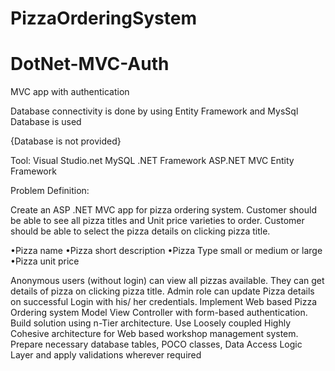 # PizzaOrderingSystem

# DotNet-MVC-Auth
MVC app with authentication

Database connectivity is done by using Entity Framework and MysSql Database is used

{Database is not provided}

Tool:         Visual Studio.net
               MySQL
               .NET Framework
               ASP.NET MVC
               Entity Framework
 
Problem Definition:
 
Create an ASP .NET MVC  app for pizza ordering system.
Customer should be able to see all pizza titles and Unit price varieties to order.
Customer should be able to select the pizza details on clicking pizza title.
 
•Pizza name
•Pizza short description
•Pizza Type  small or medium or large
•Pizza unit price
 
Anonymous users (without login) can view all pizzas available.
They can get details of pizza on clicking pizza title.
Admin role can  update  Pizza details  on successful Login with his/ her credentials.
Implement Web based Pizza Ordering  system Model View Controller with form-based authentication.
Build solution using n-Tier architecture.
Use Loosely coupled Highly Cohesive  architecture for Web based workshop management system.
Prepare necessary database tables, POCO classes, Data Access Logic Layer and apply validations wherever required

